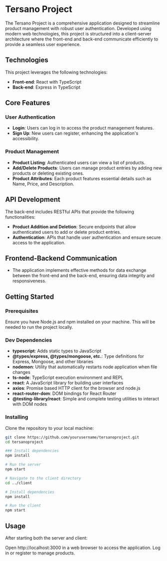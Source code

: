 # Tersano Project

The Tersano Project is a comprehensive application designed to streamline product management with robust user authentication. Developed using modern web technologies, this project is structured into a client-server architecture where the front-end and back-end communicate efficiently to provide a seamless user experience.

## Technologies

This project leverages the following technologies:

- **Front-end**: React with TypeScript
- **Back-end**: Express in TypeScript

## Core Features

### User Authentication

- **Login**: Users can log in to access the product management features.
- **Sign Up**: New users can register, enhancing the application's accessibility.

### Product Management

- **Product Listing**: Authenticated users can view a list of products.
- **Add/Delete Products**: Users can manage product entries by adding new products or deleting existing ones.
- **Product Attributes**: Each product features essential details such as Name, Price, and Description.

## API Development

The back-end includes RESTful APIs that provide the following functionalities:

- **Product Addition and Deletion**: Secure endpoints that allow authenticated users to add or delete product entries.
- **Authentication**: APIs that handle user authentication and ensure secure access to the application.

## Frontend-Backend Communication

- The application implements effective methods for data exchange between the front-end and the back-end, ensuring data integrity and responsiveness.

## Getting Started

### Prerequisites

Ensure you have Node.js and npm installed on your machine. This will be needed to run the project locally.

### Dev Dependencies

- **typescript**: Adds static types to JavaScript
- **@types/express, @types/mongoose, etc.**: Type definitions for Express, Mongoose, and other libraries
- **nodemon**: Utility that automatically restarts node application when file changes
- **ts-node**: TypeScript execution environment and REPL
- **react**: A JavaScript library for building user interfaces
- **axios**: Promise based HTTP client for the browser and node.js
- **react-router-dom**: DOM bindings for React Router
- **@testing-library/react**: Simple and complete testing utilities to interact with DOM nodes

### Installing

Clone the repository to your local machine:

```bash
git clone https://github.com/yourusername/tersanoproject.git
cd tersanoproject

### Install dependencies
npm install

# Run the server
npm start

# Navigate to the client directory
cd ../client

# Install dependencies
npm install

# Run the client
npm start
```

## Usage
After starting both the server and client:

Open http://localhost:3000 in a web browser to access the application.
Log in or register to manage products.